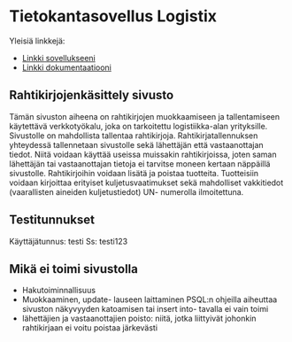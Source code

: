 # Tietokantasovellus Logistix

Yleisiä linkkejä:

* [Linkki sovellukseeni](vnissila.users.cs.helsinki.fi/logistix/)
* [Linkki dokumentaatiooni](https://github.com/tihig/Tsoha-Bootstrap/blob/master/doc/dokumentaatio.pdf)

## Rahtikirjojenkäsittely sivusto

Tämän sivuston aiheena on rahtikirjojen muokkaamiseen ja tallentamiseen käytettävä verkkotyökalu, joka on tarkoitettu logistiikka-alan yrityksille.
Sivustolle on mahdollista tallentaa rahtikirjoja. Rahtikirjatallennuksen yhteydessä tallennetaan sivustolle sekä lähettäjän että vastaanottajan tiedot. Niitä voidaan käyttää useissa muissakin rahtikirjoissa, joten saman lähettäjän tai vastaanottajan tietoja ei tarvitse moneen kertaan näppäillä sivustolle. 
Rahtikirjoihin voidaan lisätä ja poistaa tuotteita. Tuotteisiin voidaan kirjoittaa erityiset kuljetusvaatimukset sekä mahdolliset vakkitiedot (vaarallisten aineiden kuljetustiedot) UN- numerolla ilmoitettuna. 

## Testitunnukset

Käyttäjätunnus: testi
Ss: testi123

## Mikä ei toimi sivustolla

- Hakutoiminnallisuus
- Muokkaaminen, update- lauseen laittaminen PSQL:n ohjeilla aiheuttaa sivuston näkyvyyden katoamisen tai insert into- tavalla ei vain toimi
- lähettäjien ja vastaanottajien poisto: niitä, jotka liittyivät johonkin rahtikirjaan ei voitu poistaa järkevästi

